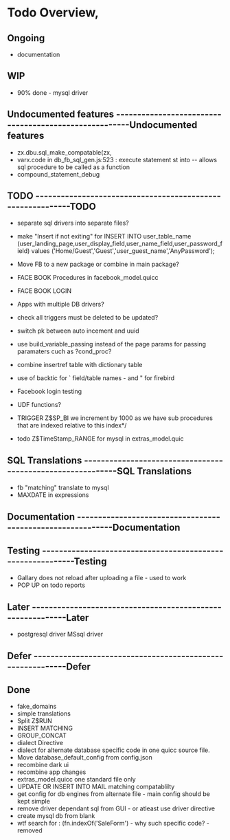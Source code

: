 # Todo Overview,

## Ongoing
* documentation

## WIP 

* 90% done - mysql driver


## Undocumented features ------------------------------------------------------Undocumented features
* zx.dbu.sql_make_compatable(zx,
* varx.code in db_fb_sql_gen.js:523 : execute statement st into -- allows sql procedure to be called as a function
* compound_statement_debug

## TODO             -----------------------------------------------------------TODO

* separate sql drivers into separate files?

* make "Insert if not exiting" for   INSERT INTO user_table_name (user_landing_page,user_display_field,user_name_field,user_password_field) values ('Home/Guest','Guest','user_guest_name','AnyPassword');

* Move FB to a new package or combine in main package?
* FACE BOOK Procedures in facebook_model.quicc
* FACE BOOK LOGIN

* Apps with multiple DB drivers?
* check all triggers must be deleted to be updated?
* switch pk between auto incement and uuid
* use build_variable_passing instead of the page params for passing paramaters cuch as ?cond_proc?
* combine insertref table with dictionary table
* use of backtic for ` field/table names - and " for firebird

* Facebook login testing
* UDF functions?
* TRIGGER Z$SP_BI we increment by 1000 as we have sub procedures that are indexed relative to this index*/
* todo Z$TimeStamp_RANGE for mysql in extras_model.quic


## SQL Translations -----------------------------------------------------------SQL Translations
* fb "matching" translate to mysql
* MAXDATE in expressions		

## Documentation    -----------------------------------------------------------Documentation


## Testing          -----------------------------------------------------------Testing
* Gallary does not reload after uploading a file - used to work
* POP UP on todo reports

## Later            -----------------------------------------------------------Later
* postgresql driver
MSsql driver

## Defer            -----------------------------------------------------------Defer

## Done

* fake_domains
* simple translations
* Split Z$RUN
* INSERT MATCHING 
* GROUP_CONCAT
* dialect Directive 
* dialect for alternate database specific code in one quicc source file.
* Move database_default_config from config.json
* recombine dark ui
* recombine app changes
* extras_model.quicc   one standard file only
* UPDATE OR INSERT INTO MAIL matching compatablilty
* get config for db engines from alternate file - main config should be kept simple
* remove driver dependant sql from GUI - or atleast use driver directive
* create mysql db from blank
* wtf search for : (fn.indexOf('SaleForm') - why such specific code? -removed		